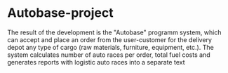 # Autobase-project
The result of the development is the "Autobase" programm system, which can accept and place an order from the user-customer for the delivery depot any type of cargo (raw materials, furniture, equipment, etc.). The system calculates number of auto races per order, total fuel costs and generates reports with logistic auto races into a separate text
